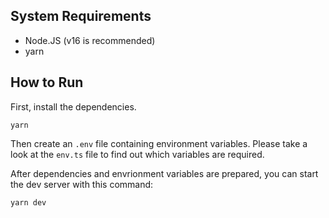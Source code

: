 ## System Requirements

- Node.JS (v16 is recommended)
- yarn

## How to Run

First, install the dependencies.

```
yarn
```

Then create an `.env` file containing environment variables.
Please take a look at the `env.ts` file to find out which variables are required.

After dependencies and envrionment variables are prepared,
you can start the dev server with this command:

```
yarn dev
```
